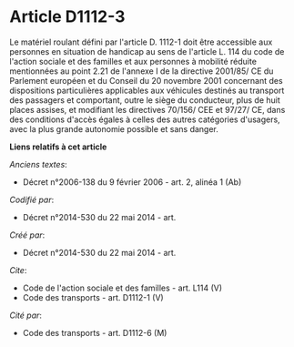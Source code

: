 # Article D1112-3

Le matériel roulant défini par l'article D. 1112-1 doit être accessible aux personnes en situation de handicap au sens de
l'article L. 114 du code de l'action sociale et des familles et aux personnes à mobilité réduite mentionnées au point 2.21 de
l'annexe I de la directive 2001/85/ CE du Parlement européen et du Conseil du 20 novembre 2001 concernant des dispositions
particulières applicables aux véhicules destinés au transport des passagers et comportant, outre le siège du conducteur, plus
de huit places assises, et modifiant les directives 70/156/ CEE et 97/27/ CE, dans des conditions d'accès égales à celles des
autres catégories d'usagers, avec la plus grande autonomie possible et sans danger.

**Liens relatifs à cet article**

_Anciens textes_:

  - Décret n°2006-138 du 9 février 2006 - art. 2, alinéa 1 (Ab)

_Codifié par_:

  - Décret n°2014-530 du 22 mai 2014 - art.

_Créé par_:

  - Décret n°2014-530 du 22 mai 2014 - art.

_Cite_:

  - Code de l'action sociale et des familles - art. L114 (V)
  - Code des transports - art. D1112-1 (V)

_Cité par_:

  - Code des transports - art. D1112-6 (M)
